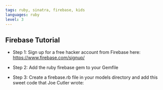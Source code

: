 ```yaml
---
tags: ruby, sinatra, firebase, kids
languages: ruby
level: 3
---
```


## Firebase Tutorial

+ Step 1: Sign up for a free hacker account from Firebase here: https://www.firebase.com/signup/

+ Step 2: Add the ruby firebase gem to your Gemfile

+ Step 3: Create a firebase.rb file in your models directory and add this sweet code that Joe Cutler wrote:

```ruby

```
